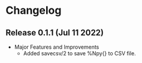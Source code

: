 # Changelog

## Release 0.1.1 (Jul 11 2022)

  * Major Features and Improvements
    * Added savecsv/2 to save %Npy{} to CSV file.
